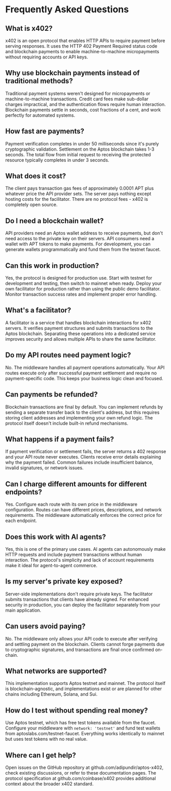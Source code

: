 # Frequently Asked Questions

## What is x402?

x402 is an open protocol that enables HTTP APIs to require payment before serving responses. It uses the HTTP 402 Payment Required status code and blockchain payments to enable machine-to-machine micropayments without requiring accounts or API keys.

## Why use blockchain payments instead of traditional methods?

Traditional payment systems weren't designed for micropayments or machine-to-machine transactions. Credit card fees make sub-dollar charges impractical, and the authentication flows require human interaction. Blockchain payments settle in seconds, cost fractions of a cent, and work perfectly for automated systems.

## How fast are payments?

Payment verification completes in under 50 milliseconds since it's purely cryptographic validation. Settlement on the Aptos blockchain takes 1-3 seconds. The total flow from initial request to receiving the protected resource typically completes in under 3 seconds.

## What does it cost?

The client pays transaction gas fees of approximately 0.0001 APT plus whatever price the API provider sets. The server pays nothing except hosting costs for the facilitator. There are no protocol fees - x402 is completely open source.

## Do I need a blockchain wallet?

API providers need an Aptos wallet address to receive payments, but don't need access to the private key on their servers. API consumers need a wallet with APT tokens to make payments. For development, you can generate wallets programmatically and fund them from the testnet faucet.

## Can this work in production?

Yes, the protocol is designed for production use. Start with testnet for development and testing, then switch to mainnet when ready. Deploy your own facilitator for production rather than using the public demo facilitator. Monitor transaction success rates and implement proper error handling.

## What's a facilitator?

A facilitator is a service that handles blockchain interactions for x402 servers. It verifies payment structures and submits transactions to the Aptos blockchain. Separating these operations into a dedicated service improves security and allows multiple APIs to share the same facilitator.

## Do my API routes need payment logic?

No. The middleware handles all payment operations automatically. Your API routes execute only after successful payment settlement and require no payment-specific code. This keeps your business logic clean and focused.

## Can payments be refunded?

Blockchain transactions are final by default. You can implement refunds by sending a separate transfer back to the client's address, but this requires storing client addresses and implementing your own refund logic. The protocol itself doesn't include built-in refund mechanisms.

## What happens if a payment fails?

If payment verification or settlement fails, the server returns a 402 response and your API route never executes. Clients receive error details explaining why the payment failed. Common failures include insufficient balance, invalid signatures, or network issues.

## Can I charge different amounts for different endpoints?

Yes. Configure each route with its own price in the middleware configuration. Routes can have different prices, descriptions, and network requirements. The middleware automatically enforces the correct price for each endpoint.

## Does this work with AI agents?

Yes, this is one of the primary use cases. AI agents can autonomously make HTTP requests and include payment transactions without human interaction. The protocol's simplicity and lack of account requirements make it ideal for agent-to-agent commerce.

## Is my server's private key exposed?

Server-side implementations don't require private keys. The facilitator submits transactions that clients have already signed. For enhanced security in production, you can deploy the facilitator separately from your main application.

## Can users avoid paying?

No. The middleware only allows your API code to execute after verifying and settling payment on the blockchain. Clients cannot forge payments due to cryptographic signatures, and transactions are final once confirmed on-chain.

## What networks are supported?

This implementation supports Aptos testnet and mainnet. The protocol itself is blockchain-agnostic, and implementations exist or are planned for other chains including Ethereum, Solana, and Sui.

## How do I test without spending real money?

Use Aptos testnet, which has free test tokens available from the faucet. Configure your middleware with `network: 'testnet'` and fund test wallets from aptoslabs.com/testnet-faucet. Everything works identically to mainnet but uses test tokens with no real value.

## Where can I get help?

Open issues on the GitHub repository at github.com/adipundir/aptos-x402, check existing discussions, or refer to these documentation pages. The protocol specification at github.com/coinbase/x402 provides additional context about the broader x402 standard.
